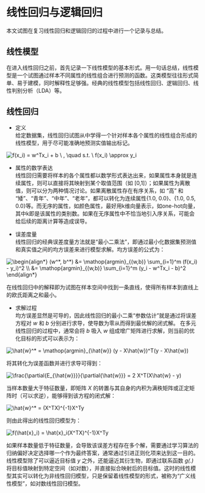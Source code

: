 # 线性回归与逻辑回归
本文试图在复习线性回归和逻辑回归的过程中进行一个记录与总结。
## 线性模型
在进入线性回归之前，首先记录一下线性模型的基本形式。用一句话总结，线性模型是一个试图通过样本不同属性的线性组合进行预测的函数。这类模型往往形式简单、易于建模，同时解释性足够强。经典的线性模型包括线性回归、逻辑回归、线性判别分析（LDA）等。

## 线性回归
* 定义  
给定数据集，线性回归试图从中学得一个针对样本各个属性的线性组合形成的线性模型，用于尽可能准确地预测实值输出标记。  

<img src="https://latex.codecogs.com/gif.latex?f(x_i)&space;=&space;w^Tx_i&space;&plus;&space;b&space;\&space;,&space;\quad&space;s.t.&space;\&space;f(x_i)&space;\approx&space;y_i" title="f(x_i) = w^Tx_i + b \ , \quad s.t. \ f(x_i) \approx y_i" />


* 属性的数学表达  
线性回归需要将样本的各个属性都以数学形式表达出来，如果属性本身就是连续属性，则可以直接将其映射到某个取值范围（如 [0,1]）；如果属性为离散值，则可以分为两种情况讨论。如果离散属性存在有序关系，如 “高” 和 “矮”、“青年”、“中年”、“老年”，都可以转化为连续属性{1.0, 0.0}、{1.0, 0.5, 0.0}等。而无序的属性，如颜色属性，最好用k维向量表示，如one-hot向量，其中k即是该属性的类别数。如果在无序属性中不恰当地引入序关系，可能会给后续的距离计算等造成误导。

* 误差度量  
线性回归的经典误差度量方法就是“最小二乘法”，即通过最小化数据集预测值和真实值之间的均方误差来进行模型求解。均方误差的公式为：

<img src="https://latex.codecogs.com/gif.latex?\begin{align*}&space;(w^*,&space;b^*)&space;&=&space;\mathop{argmin}_{(w,b)}&space;\sum_{i=1}^m&space;(f(x_i)&space;-&space;y_i)^2&space;\\&space;&=&space;\mathop{argmin}_{(w,b)}&space;\sum_{i=1}^m&space;(y_i&space;-&space;w^Tx_i&space;-&space;b)^2&space;\end{align*}" title="\begin{align*} (w^*, b^*) &= \mathop{argmin}_{(w,b)} \sum_{i=1}^m (f(x_i) - y_i)^2 \\ &= \mathop{argmin}_{(w,b)} \sum_{i=1}^m (y_i - w^Tx_i - b)^2 \end{align*}" />

在线性回归中的解释即为试图在样本空间中找到一条直线，使得所有样本到直线上的欧氏距离之和最小。  

* 求解过程  
均方误差显然是可导的，因此线性回归的最小二乘“参数估计”就是通过将误差方程对 *w* 和 *b* 分别进行求导，使导数为零从而得到最优解的闭式解。
在多元线性回归的过程中，通常会将 *b* 吸入 *w* 组成增广矩阵进行求解，则当前的优化目标的形式可以表示为：  

<img src="https://latex.codecogs.com/gif.latex?\hat{w}^*&space;=&space;\mathop{argmin}_{\hat{w}}&space;(y&space;-&space;X\hat{w})^T(y&space;-&space;X\hat{w})" title="\hat{w}^* = \mathop{argmin}_{\hat{w}} (y - X\hat{w})^T(y - X\hat{w})" />

 将其转化为误差函数并进行求导可得到：  
 
 <img src="https://latex.codecogs.com/gif.latex?\frac{\partial{E_{\hat{w}}}}{\partial{\hat{w}}}&space;=&space;2&space;X^T(X\hat{w}&space;-&space;y)" title="\frac{\partial{E_{\hat{w}}}}{\partial{\hat{w}}} = 2 X^T(X\hat{w} - y)" />
 
当样本数量大于特征数量，即矩阵 *X* 的转置与其自身的内积为满秩矩阵或正定矩阵时（可以求逆），能够得到该方程的闭式解：  

<img src="https://latex.codecogs.com/gif.latex?\hat{w}^*&space;=&space;(X^TX)^{-1}X^Ty" title="\hat{w}^* = (X^TX)^{-1}X^Ty" /> 

则由此得出的线性回归模型为：  

<img src="https://latex.codecogs.com/gif.latex?f(\hat{x}_i)&space;=&space;\hat{x}_i(X^TX)^{-1}X^Ty" title="f(\hat{x}_i) = \hat{x}_i(X^TX)^{-1}X^Ty" />

如果样本数量低于特征数量，会导致该误差方程存在多个解，需要通过学习算法的归纳偏好决定选择哪一个作为最终答案，通常通过引进正则化项来达到这一目的。
线性模型除了可以逼近目标值 *y* 之外，还能逼近其衍生物，即通过联系函数 *g(.)* 将目标值映射到特定空间（如对数），并直接拟合映射后的目标值。这时的线性模型其实可以转化为非线性回归模型，只是保留着线性模型的形式，被称为“广义线性模型”，如对数线性回归模型。  



